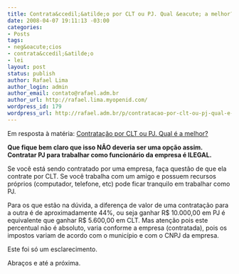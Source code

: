 ```yaml
---
title: Contrata&ccedil;&atilde;o por CLT ou PJ. Qual &eacute; a melhor?
date: 2008-04-07 19:11:13 -03:00
categories:
- Posts
tags:
- neg&oacute;cios
- contrata&ccedil;&atilde;o
- lei
layout: post
status: publish
author: Rafael Lima
author_login: admin
author_email: contato@rafael.adm.br
author_url: http://rafael.lima.myopenid.com/
wordpress_id: 179
wordpress_url: http://rafael.adm.br/p/contratacao-por-clt-ou-pj-qual-e-a-melhor/
---
```


Em resposta &agrave; mat&eacute;ria: <a href="http://webinsider.uol.com.br/index.php/2008/04/02/contratacoes-por-clt-ou-pj-qual-e-a-melhor/ ">Contrata&ccedil;&atilde;o por CLT ou PJ. Qual &eacute; a melhor?</a>

<strong>Que fique bem claro que isso N&Atilde;O deveria ser uma op&ccedil;&atilde;o assim. Contratar PJ para trabalhar como funcion&aacute;rio da empresa &eacute; ILEGAL.</strong>

Se voc&ecirc; est&aacute; sendo contratado por uma empresa, fa&ccedil;a quest&atilde;o de que ela contrate por CLT. Se voc&ecirc; trabalha com um amigo e possuem recursos pr&oacute;prios (computador, telefone, etc) pode ficar tranquilo em trabalhar como PJ.

Para os que est&atilde;o na d&uacute;vida, a diferen&ccedil;a de valor de uma contrata&ccedil;&atilde;o para a outra &eacute; de aproximadamente 44%, ou seja ganhar R$ 10.000,00 em PJ &eacute; equivalente que ganhar R$ 5.600,00 em CLT. Mas aten&ccedil;&atilde;o pois este percentual n&atilde;o &eacute; absoluto, varia conforme a empresa (contratada), pois os impostos variam de acordo com o munic&iacute;pio e com o CNPJ da empresa.

Este foi s&oacute; um esclarecimento.

Abra&ccedil;os e at&eacute; a pr&oacute;xima.
